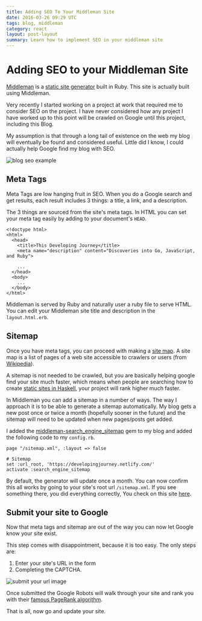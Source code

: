 ```yaml
---
title: Adding SEO To Your Middleman Site
date: 2016-03-26 09:29 UTC
tags: blog, middleman
category: react
layout: post-layout
summary: Learn how to implement SEO in your middleman site
---
```

# Adding SEO to your Middleman Site

[Middleman](https://middlemanapp.com/) is a [static site generator](https://davidwalsh.name/introduction-static-site-generators) built in Ruby. This site is actually built using Middleman.

Very recently I started working on a project at work that required me to
consider SEO on the project. I have never considered how any project I
have worked up to this point will be crawled on Google until this
project, including this Blog. 

My assumption is that through a long tail of existence on the web my
blog will eventually be found and considered useful. Little did I know,
I could actually help Google find my blog with SEO.

![blog seo example](https://i.imgur.com/LV7hjCz.png)

## Meta Tags

Meta Tags are low hanging fruit in SEO. When you do a Google search and
get results, each result includes 3 things: a title, a link, and a
description.

The 3 things are sourced from the site's meta tags. In HTML you can set
your meta tag easily by adding to your document's `HEAD`.

```
<!doctype html>
<html>
  <head>
    <title>This Developing Journey</title>
    <meta name="description" content="Discoveries into Go, JavaScript, and Ruby">
    
    ...
  </head>
  <body>
    ...
  </body>
</html>
```

Middleman is served by Ruby and naturally user a ruby file to serve
HTML. You can edit your Middleman site title and description in the `layout.html.erb`.

## Sitemap

Once you have meta tags, you can proceed with making a [site map](https://en.wikipedia.org/wiki/Site_map). A site map is a list of pages of a web site accessible to crawlers or users (from [Wikipedia](https://en.wikipedia.org/wiki/Site_map)). 

A sitemap is not needed to be crawled, but you are basically helping
google find your site much faster, which means when people are
searching how to create [static sites in
Haskell](https://www.google.com/webhp?sourceid=chrome-instant&ion=1&espv=2&ie=UTF-8#q=static+site+generator+in+Haskell), your
project will rank higher much faster.

In Middleman you can add a sitemap in a number of ways. The way I
approach it is to be able to generate a sitemap automatically. My blog
gets a new post once or twice a month (hopefully sooner in the future)
  and the sitemap will need to be updated when new pages/posts get
  added. 

  I added the [middleman-search_engine_sitemap](https://github.com/Aupajo/middleman-search_engine_sitemap) gem to my blog and added the following code to my `config.rb`.

```
page "/sitemap.xml", :layout => false

# Sitemap
set :url_root, 'https://developingjourney.netlify.com/'
activate :search_engine_sitemap
```

By default, the generator will update once a month. You can now
confirm this all works by going to your site's root url
`/sitemap.xml`. If you see something there, you did everything
correctly, You check on this site [here](https://developingjourney.netlify.com/sitemap.xml).

## Submit your site to Google

Now that meta tags and sitemap are out of the way you can now let
Google know your site exist.

This step comes with disappointment, because it is too easy. The only steps are:

1. Enter your site's URL in the form
1. Completing the CAPTCHA.

![submit your url image](https://i.imgur.com/Feuequv.png)

Once submitted the Google Robots will walk through your site and
rank you with their [famous PageRank algorithm](https://checkpagerank.net/).

That is all, now go and update your site.
